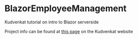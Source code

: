 # BlazorEmployeeManagement
Kudvenkat tutorial on intro to Blazor serverside

Project info can be found at [this page](https://www.pragimtech.com/blog/blazor/what-is-blazor/) on the Kudvenkat website
